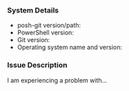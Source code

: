 <!--
Check the FAQ https://github.com/nholuongut/posh-git/wiki/FAQ to see if your issue is addressed there.
If not, PLEASE fill in the following details so that we can help you!
-->

### System Details

- posh-git version/path:
- PowerShell version:
- Git version:
- Operating system name and version:

<!--
To retrieve the system details, paste the following line into PowerShell, press Enter
and then copy/paste the resulting output above.

"- posh-git version/path: $($m = Get-Module posh-git; '{0} {1} {2}' -f $m.Version,$m.PrivateData.PSData.Prerelease,$m.ModuleBase.Replace($HOME,'~'))`n- PowerShell version: $($PSVersionTable.PSVersion)`n- $(
git --version)`n- OS: $([System.Environment]::OSVersion)"
-->

### Issue Description

I am experiencing a problem with...
